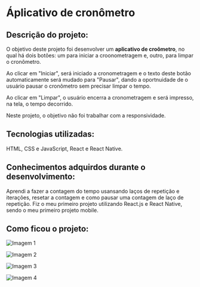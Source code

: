 # Áplicativo de cronômetro

## Descrição do projeto:
O objetivo deste projeto foi desenvolver um <b>aplicativo de croômetro</b>, no qual há dois botões: um para iniciar a croonometragem e, outro, para limpar o cronômetro.

Ao clicar em "Iniciar", será iniciado a cronometragem e o texto deste botão automaticamente será mudado para "Pausar", dando a oportnuidade de o usuário pausar o cronômetro sem precisar limpar o tempo.

Ao clicar em "Limpar", o usuário encerra a cronometragem e será impresso, na tela, o tempo decorrido.

Neste projeto, o objetivo não foi trabalhar com a responsividade.

## Tecnologias utilizadas:
HTML, CSS e JavaScript, React e React Native.

## Conhecimentos adquirdos durante o desenvolvimento:
Aprendi a fazer a contagem do tempo usansando laços de repetição e iterações, resetar a contagem e como pausar uma contagem de laço de repetição. Fiz o meu primeiro projeto utilizando React.js e React Native, sendo o meu primeiro projeto mobile.

## Como ficou o projeto:
![Imagem 1](https://user-images.githubusercontent.com/83307765/201541321-c501bc39-382e-4166-9898-16f4f4a6bbb3.png)

![Imagem 2](https://user-images.githubusercontent.com/83307765/201541363-1fb4e8ad-a9c6-46b1-84d1-b3f88de9ccd5.png)

![Imagem 3](https://user-images.githubusercontent.com/83307765/201541401-0093aa0b-d918-4632-81d9-f1b6c7fb785a.png)

![Imagem 4](https://user-images.githubusercontent.com/83307765/201541426-1cee6cdd-48b4-4dc4-9a2c-6fcdc820f41a.png)
